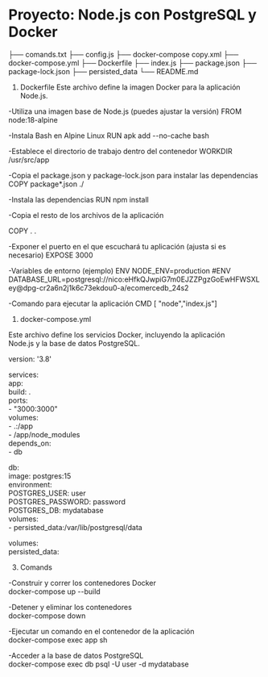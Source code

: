 # Proyecto: Node.js con PostgreSQL y Docker

├── comands.txt
├── config.js
├── docker-compose copy.xml
├── docker-compose.yml
├── Dockerfile
├── index.js
├── package.json
├── package-lock.json
├── persisted_data
└── README.md

1. Dockerfile
Este archivo define la imagen Docker para la aplicación Node.js.

-Utiliza una imagen base de Node.js (puedes ajustar la versión)
FROM node:18-alpine

-Instala Bash en Alpine Linux
RUN apk add --no-cache bash

-Establece el directorio de trabajo dentro del contenedor
WORKDIR /usr/src/app

-Copia el package.json y package-lock.json para instalar las dependencias
COPY package*.json ./

-Instala las dependencias
RUN npm install

-Copia el resto de los archivos de la aplicación   

COPY . .

-Exponer el puerto en el que escuchará tu aplicación (ajusta si es necesario)
EXPOSE 3000

-Variables de entorno (ejemplo)
ENV NODE_ENV=production
#ENV DATABASE_URL=postgresql://nico:eHfkQJwpiG7m0EJZZPgzGoEwHFWSXLey@dpg-cr2a6n2j1k6c73ekdou0-a/ecomercedb_24s2

-Comando para ejecutar la aplicación
CMD [ "node","index.js"]


1. docker-compose.yml

Este archivo define los servicios Docker, incluyendo la aplicación <br/>Node.js y la base de datos PostgreSQL.

version: '3.8'<br/>

services:<br/>
  app:<br/>
    build: .<br/>
    ports:<br/>
      - "3000:3000"<br/>
    volumes:<br/>
      - .:/app<br/>
      - /app/node_modules<br/>
    depends_on:<br/>
      - db<br/>

  db:<br/>
    image: postgres:15<br/>
    environment:<br/>
      POSTGRES_USER: user<br/>
      POSTGRES_PASSWORD: password<br/>
      POSTGRES_DB: mydatabase<br/>
    volumes:<br/>
      - persisted_data:/var/lib/postgresql/data<br/>

volumes:<br/>
  persisted_data:


3. Comands

-Construir y correr los contenedores Docker <br/>
docker-compose up --build<br/>

-Detener y eliminar los contenedores<br/>
docker-compose down<br/>

-Ejecutar un comando en el contenedor de la aplicación<br/>
docker-compose exec app sh<br/>

-Acceder a la base de datos PostgreSQL<br/>
docker-compose exec db psql -U user -d mydatabase<br/>